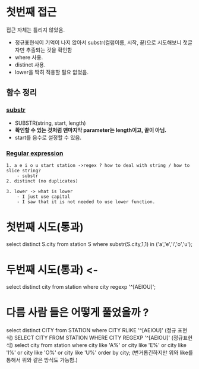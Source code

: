 # 첫번째 접근

접근 자체는 틀리지 않았음. 
- 정규표현식이 기억이 나지 않아서 substr(컬럼이름, 시작, 끝)으로 시도해보니 첫글자만 추출되는 것을 확인함
- where 사용.
- distinct 사용.
- lower을 딱히 적용할 필요 없었음.

## 함수 정리
### [substr](https://www.w3schools.com/sql/func_mysql_substr.asp)

- SUBSTR(string, start, length) 
- **확인할 수 있는 것처럼 맨마지막 parameter는 length이고, 끝이 아님.**
- start를 음수로 설정할 수 있음.

### [Regular expression](https://dev.mysql.com/doc/refman/8.0/en/regexp.html)


```
1. a e i o u start station ->regex ? how to deal with string / how to slice string? 
    - substr
2. distinct (no duplicates) 

3. lower -> what is lower
    - I just use capital
    - I saw that it is not needed to use lower function. 
```

# 첫번째 시도(통과)

 select distinct S.city from station S where substr(S.city,1,1) in ('a','e','i','o','u'); 
 
 
 # 두번째 시도(통과) <- 
 
 select distinct city from station where city regexp '^[AEIOU]'; 
 
 
 
 # 다름 사람 들은 어떻게 풀었을까 ?
 
 select distinct CITY from STATION where CITY RLIKE '^[AEIOU]' (정규 표현식)
 SELECT CITY FROM STATION WHERE CITY REGEXP '^[AEIOU]' (정규표현식)
 select city from station where city like 'A%' or city like 'E%' or city like 'I%' or city like 'O%' or city like 'U%' order by city;
 (번거롭긴하지만 위와 like를 통해서 위와 같은 방식도 가능함.)
 
 
